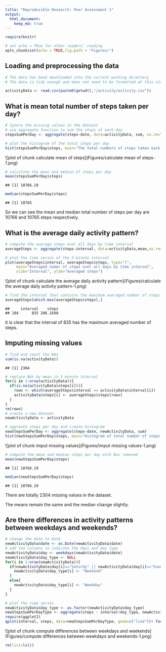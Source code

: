 ```yaml
---
title: "Reproducible Research: Peer Assessment 1"
output: 
  html_document:
    keep_md: true
---
```



```r
require(knitr)

# set echo = TRue for other readers' reading
opts_chunk$set(echo = TRUE,fig.path = "Figures/")
```

## Loading and preprocessing the data

```r
# The data has beed downloaded into the current working directory
# The data is tidy enough and does not need to be formatted at this stage.

activityData <- read.csv(paste0(getwd(),"/activity/activity.csv"))
```

## What is mean total number of steps taken per day?

```r
# Ignore the missing values in the dataset
# use aggregate function to sum the steps of each day
stepsSumPerDay <- aggregate(steps~date, data=activityData, sum, na.rm=TRUE)

# plot the histogram of the total steps per day
hist(stepsSumPerDay$steps, main="The total numbers of steps taken each day")
```

![plot of chunk calculate mean of steps](Figures/calculate mean of steps-1.png) 

```r
# calculate the mean and median of steps per day
mean(stepsSumPerDay$steps)
```

```
## [1] 10766.19
```

```r
median(stepsSumPerDay$steps)
```

```
## [1] 10765
```
So we can see the mean and median total number of steps per day are 10766 and 10765 steps respectively.


## What is the average daily activity pattern?

```r
# compute the average steps over all days by time interval
averageSteps <- aggregate(steps~interval, data=activityData,mean,na.rm=TRUE)

# plot the time series of the 5-minute interval
plot(averageSteps$interval, averageSteps$steps, type="l",
     main="Averaged numer of steps over all days by time interval",
     xlab="Interval", ylab="Averaged steps")
```

![plot of chunk calculate the average daily activity pattern](Figures/calculate the average daily activity pattern-1.png) 

```r
# find the interval that contains the maximum averaged number of steps
averageSteps[which.max(averageSteps$steps),]
```

```
##     interval    steps
## 104      835 206.1698
```
It is clear that the interval of 835 has the maximum averaged number of steps.


## Imputing missing values

```r
# find and count the NAs
sum(is.na(activityData))
```

```
## [1] 2304
```

```r
# replace NAs by mean in 5 minute interval
for(i in 1:nrow(activityData)){
  if(is.na(activityData$steps[i])){
    rows <- which(averageSteps$interval == activityData$interval[i])
    activityData$steps[i] <- averageSteps$steps[rows]
  }
}
rm(rows)
# create a new dataset
newActivityData <- activityData

# aggreate steps per day and create histogram
newStepsSumPerDay <- aggregate(steps~date, newActivityData, sum)
hist(newStepsSumPerDay$steps, main="Histogram of total number of steps per day")
```

![plot of chunk imput missing values](Figures/imput missing values-1.png) 

```r
# compute the mean and median steps per day with Nas removed
mean(newStepsSumPerDay$steps)
```

```
## [1] 10766.19
```

```r
median(newStepsSumPerDay$steps)
```

```
## [1] 10766.19
```
There are totally 2304 missing values in the dataset.

The means remain the same and the median change slightly.

## Are there differences in activity patterns between weekdays and weekends?

```r
# change the date to Date
newActivityData$date <- as.Date(newActivityData$date)
# add two columns to indicate the days and day type
newActivityData$day <- weekdays(newActivityData$date)
newActivityData$day_type <- NULL
for(i in 1:nrow(newActivityData)){
  if(newActivityData$day[i]=="Saturdy" || newActivityData$day[i]=="Sundy"){
    newActivityData$day_type[i] <- "Weekend"
  }
  else{
    newActivityData$day_type[i] <- "Weekday"
  }
}

# plot the time series
newActivityData$day_type <- as.factor(newActivityData$day_type)
newStepsSumPerDayType <- aggregate(steps ~ interval+day_type, newActivityData, mean)
require(ggplot2)
qplot(interval, steps, data=newStepsSumPerDayType, geom=c("line"))+ facet_wrap(~day_type,ncol=1)
```

![plot of chunk compute differences between weekdays and weekends](Figures/compute differences between weekdays and weekends-1.png) 

```r
rm(list=ls())
```
